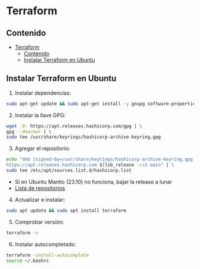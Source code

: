 # Terraform

## Contenido
- [Terraform](#terraform)
  - [Contenido](#contenido)
  - [Instalar Terraform en Ubuntu](#instalar-terraform-en-ubuntu)

## Instalar Terraform en Ubuntu

1. Instalar dependencias:
```sh
sudo apt-get update && sudo apt-get install -y gnupg software-properties-common
```

2. Instalar la llave GPG:
```sh
wget -O- https://apt.releases.hashicorp.com/gpg | \
gpg --dearmor | \
sudo tee /usr/share/keyrings/hashicorp-archive-keyring.gpg
```

3. Agregar el repositorio:
```sh
echo "deb [signed-by=/usr/share/keyrings/hashicorp-archive-keyring.gpg] \
https://apt.releases.hashicorp.com $(lsb_release -cs) main" | \
sudo tee /etc/apt/sources.list.d/hashicorp.list
```

- Si en Ubuntu Mantic (23.10) no funciona, bajar la release a lunar
- [Lista de repositorios](https://www.hashicorp.com/official-packaging-guide?product_intent=terraform)

4. Actualizar e instalar:
```sh
sudo apt update && sudo apt install terraform
```

5. Comprobar versión:
```sh
terraform -v
```

6. Instalar autocompletado:
```sh
terraform -install-autocomplete
source ~/.bashrc
```